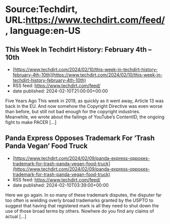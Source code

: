 # Source:Techdirt, URL:https://www.techdirt.com/feed/, language:en-US

## This Week In Techdirt History: February 4th – 10th
 - [https://www.techdirt.com/2024/02/10/this-week-in-techdirt-history-february-4th-10th](https://www.techdirt.com/2024/02/10/this-week-in-techdirt-history-february-4th-10th)
 - RSS feed: https://www.techdirt.com/feed/
 - date published: 2024-02-10T21:00:00+00:00

Five Years Ago This week in 2019, as quickly as it went away, Article 13 was back in the EU. And now somehow the Copyright Directive was even worse than before, but still not bad enough for the copyright industries. Meanwhile, we wrote about the failings of YouTube&#8217;s ContentID, the ongoing fight to make PACER [&#8230;]

## Panda Express Opposes Trademark For ‘Trash Panda Vegan’ Food Truck
 - [https://www.techdirt.com/2024/02/09/panda-express-opposes-trademark-for-trash-panda-vegan-food-truck](https://www.techdirt.com/2024/02/09/panda-express-opposes-trademark-for-trash-panda-vegan-food-truck)
 - RSS feed: https://www.techdirt.com/feed/
 - date published: 2024-02-10T03:39:00+00:00

Here we go again. In so many of these trademark disputes, the disputer far too often is wielding overly broad trademarks granted by the USPTO to suggest that having that registered mark is all they need to shut down the use of those broad terms by others. Nowhere do you find any claims of actual [&#8230;]

